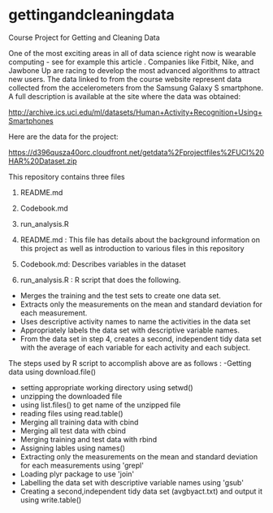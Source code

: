 # gettingandcleaningdata
Course Project for Getting and Cleaning Data

One of the most exciting areas in all of data science right now is wearable computing - see for example this article . Companies like Fitbit, Nike, and Jawbone Up are racing to develop the most advanced algorithms to attract new users. The data linked to from the course website represent data collected from the accelerometers from the Samsung Galaxy S smartphone. A full description is available at the site where the data was obtained:

http://archive.ics.uci.edu/ml/datasets/Human+Activity+Recognition+Using+Smartphones

Here are the data for the project:

https://d396qusza40orc.cloudfront.net/getdata%2Fprojectfiles%2FUCI%20HAR%20Dataset.zip 

This repository contains three files
1) README.md
2) Codebook.md
3) run_analysis.R

1) README.md : This file has details about the background information on this project as well as introduction to various files in this repository  
2) Codebook.md: Describes variables in the dataset  
3) run_analysis.R : R script that does the following. 
- Merges the training and the test sets to create one data set.
- Extracts only the measurements on the mean and standard deviation for each measurement. 
- Uses descriptive activity names to name the activities in the data set
- Appropriately labels the data set with descriptive variable names. 
- From the data set in step 4, creates a second, independent tidy data set with the average of each variable for each activity and each subject.

The steps used by R script to accomplish above are as follows :
-Getting data using download.file()
- setting appropriate working directory using setwd()
- unzipping the downloaded file
- using list.files() to get name of the unzipped file
- reading files using read.table()
- Merging all training data with cbind
- Merging all test data with cbind
- Merging training and test data with rbind
- Assigning lables using names()
- Extracting only the measurements on the mean and standard deviation for each measurements using 'grepl'
- Loading plyr package to use 'join'
- Labelling  the data set with descriptive variable names using 'gsub'
- Creating  a second,independent tidy data set (avgbyact.txt) and output it using write.table()
